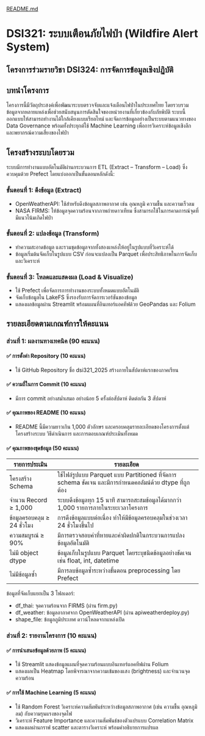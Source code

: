 [README.md](https://github.com/user-attachments/files/20452282/README.md)

# DSI321: ระบบเตือนภัยไฟป่า (Wildfire Alert System)  
## โครงการร่วมรายวิชา DSI324: การจัดการข้อมูลเชิงปฏิบัติ

## บทนำโครงการ  
โครงการนี้มีวัตถุประสงค์เพื่อพัฒนาระบบตรวจจับและแจ้งเตือนไฟป่าในประเทศไทย โดยรวบรวมข้อมูลจากหลายแหล่งเพื่อช่วยสนับสนุนการตัดสินใจของหน่วยงานที่เกี่ยวข้องกับภัยพิบัติ ระบบนี้ออกแบบให้สามารถทำงานได้ใกล้เคียงแบบเรียลไทม์ และจัดการข้อมูลอย่างเป็นระบบตามแนวทางของ Data Governance พร้อมทั้งประยุกต์ใช้ Machine Learning เพื่อการวิเคราะห์ข้อมูลเชิงลึกและพยากรณ์ความเสี่ยงของไฟป่า

## โครงสร้างระบบโดยรวม
ระบบมีการทำงานแบบอัตโนมัติผ่านกระบวนการ ETL (Extract – Transform – Load) ซึ่งควบคุมด้วย Prefect โดยแบ่งออกเป็นขั้นตอนหลักดังนี้:

### ขั้นตอนที่ 1: ดึงข้อมูล (Extract)  
- OpenWeatherAPI: ใช้สำหรับดึงข้อมูลสภาพอากาศ เช่น อุณหภูมิ ความชื้น และความเร็วลม  
- NASA FIRMS: ให้ข้อมูลจุดความร้อนจากภาพถ่ายดาวเทียม ซึ่งสามารถใช้ในการคาดการณ์จุดที่มีแนวโน้มเกิดไฟป่า

### ขั้นตอนที่ 2: แปลงข้อมูล (Transform)  
- ทำความสะอาดข้อมูล และรวมชุดข้อมูลจากทั้งสองแหล่งให้อยู่ในรูปแบบที่วิเคราะห์ได้  
- ข้อมูลเริ่มต้นจัดเก็บในรูปแบบ CSV ก่อนจะแปลงเป็น Parquet เพื่อประสิทธิภาพในการจัดเก็บและวิเคราะห์

### ขั้นตอนที่ 3: โหลดและแสดงผล (Load & Visualize)  
- ใช้ Prefect เพื่อจัดการการทำงานของระบบทั้งหมดแบบอัตโนมัติ  
- จัดเก็บข้อมูลใน LakeFS ซึ่งรองรับการจัดการเวอร์ชันของข้อมูล  
- แสดงผลข้อมูลผ่าน Streamlit พร้อมแผนที่อินเทอร์แอคทีฟด้วย GeoPandas และ Folium

## รายละเอียดตามเกณฑ์การให้คะแนน  

### ส่วนที่ 1: ผลงานทางเทคนิค (90 คะแนน)

#### ✅ การตั้งค่า Repository (10 คะแนน)  
- ใช้ GitHub Repository ชื่อ dsi321_2025 สร้างภายในสัปดาห์แรกของภาคเรียน

#### ✅ ความถี่ในการ Commit (10 คะแนน)  
- มีการ commit อย่างสม่ำเสมอ อย่างน้อย 5 ครั้งต่อสัปดาห์ ติดต่อกัน 3 สัปดาห์  

#### ✅ คุณภาพของ README (10 คะแนน)  
- README นี้มีความยาวเกิน 1,000 ตัวอักษร และครอบคลุมรายละเอียดของโครงการตั้งแต่โครงสร้างระบบ วิธีดำเนินการ และการตอบเกณฑ์ประเมินทั้งหมด  

#### ✅ คุณภาพของชุดข้อมูล (50 คะแนน)

| รายการประเมิน | รายละเอียด |
|--|--|
| โครงสร้าง Schema | ใช้ไฟล์รูปแบบ Parquet แบบ Partitioned ที่จัดการ schema ชัดเจน และมีการกำหนดคอลัมน์ด้วย dtype ที่ถูกต้อง |
| จำนวน Record ≥ 1,000 | ระบบดึงข้อมูลทุก 15 นาที สามารถสะสมข้อมูลได้มากกว่า 1,000 รายการภายในระยะเวลาโครงการ |
| ข้อมูลครอบคลุม ≥ 24 ชั่วโมง | การดึงข้อมูลแบบต่อเนื่อง ทำให้มีข้อมูลครอบคลุมในช่วงเวลา 24 ชั่วโมงขึ้นไป |
| ความสมบูรณ์ ≥ 90% | มีการตรวจสอบค่าที่หายและค่าผิดปกติในกระบวนการแปลงข้อมูลอัตโนมัติ |
| ไม่มี object dtype | ข้อมูลเก็บในรูปแบบ Parquet โดยระบุชนิดข้อมูลอย่างชัดเจน เช่น float, int, datetime |
| ไม่มีข้อมูลซ้ำ | มีการลบข้อมูลซ้ำระหว่างขั้นตอน preprocessing โดย Prefect |

ข้อมูลที่จัดเก็บแยกเป็น 3 โฟลเดอร์:
- df_thai: จุดความร้อนจาก FIRMS (ผ่าน firm.py)
- df_weather: ข้อมูลอากาศจาก OpenWeatherAPI (ผ่าน apiweatherdeploy.py)
- shape_file: ข้อมูลภูมิประเทศ ดาวน์โหลดจากแหล่งเปิด

### ส่วนที่ 2: รายงานโครงการ (10 คะแนน)

#### ✅ การนำเสนอข้อมูลด้วยภาพ (5 คะแนน)
- ใช้ Streamlit แสดงข้อมูลแผนที่จุดความร้อนแบบอินเทอร์แอคทีฟผ่าน Folium
- แสดงผลเป็น Heatmap โดยพิจารณาจากความเข้มของแสง (brightness) และจำนวนจุดความร้อน

#### ✅ การใช้ Machine Learning (5 คะแนน)
- ใช้ Random Forest วิเคราะห์ความสัมพันธ์ระหว่างข้อมูลสภาพอากาศ (เช่น ความชื้น อุณหภูมิ ลม) กับความรุนแรงของจุดไฟ
- วิเคราะห์ Feature Importance และความสัมพันธ์ของตัวแปรแบบ Correlation Matrix
- แสดงผลผ่านกราฟ scatter และตารางวิเคราะห์ พร้อมคำอธิบายการแปรผล

